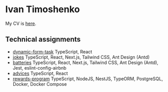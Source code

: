 # Ivan Timoshenko

My CV is [here](https://itimoshenko.github.io/cv/).

## Technical assignments

- [dynamic-form-task](https://github.com/itimoshenko/dynamic-form-task) TypeScript, React
- [jokes](https://github.com/itimoshenko/jokes) TypeScript, React, Next.js, Tailwind CSS, Ant Design (Antd)
- [batteries](https://github.com/itimoshenko/batteries) TypeScript, React, Next.js, Tailwind CSS, Ant Design (Antd), Jest, eslint-config-airbnb
- [advices](https://github.com/itimoshenko/advices) TypeScript, React
- [rewards-program](https://github.com/itimoshenko/rewards-program) TypeScript, NodeJS, NestJS, TypeORM, PostgreSQL, Docker, Docker Compose
